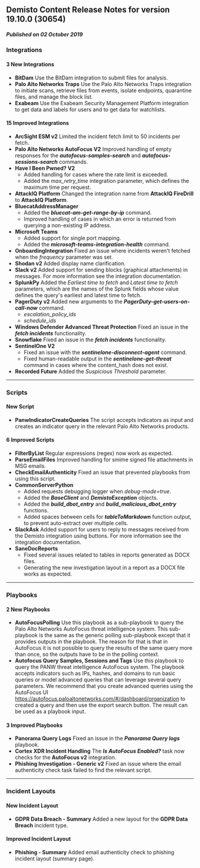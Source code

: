 ## Demisto Content Release Notes for version 19.10.0 (30654)
##### Published on 02 October 2019
### Integrations

####  3 New Integrations
- __BitDam__
Use the BitDam integration to submit files for analysis.
- __Palo Alto Networks Traps__
Use the Palo Alto Networks Traps integration to initiate scans, retrieve files from events, isolate endpoints, quarantine files, and manage the block list.
- __Exabeam__
Use the Exabeam Security Management Platform integration to get data and labels for users and to get data for watchlists.

####  15 Improved Integrations
- __ArcSight ESM v2__
Limited the incident fetch limit to 50 incidents per fetch.
- __Palo Alto Networks AutoFocus V2__
Improved handling of empty responses for the  ***autofocus-samples-search*** and ***autofocus-sessions-search*** commands.
- __Have I Been Pwned? V2__
  - Added handling for cases where the rate limit is exceeded.
  - Added the *max_retry_time* integration parameter, which defines the maximum time per request.
- __AttackIQ Platform__
Changed the integration name from **AttackIQ FireDrill** to **AttackIQ Platform**.
- __BluecatAddressManager__
  - Added the ***bluecat-am-get-range-by-ip*** command.
  - Improved handling of cases in which an error is returned from querying a non-existing IP address.
- __Microsoft Teams__
  - Added support for single port mapping.
  - Added the ***microsoft-teams-integration-health*** command.
- __OnboardingIntegration__
Fixed an issue where incidents weren't fetched when the *frequency* parameter was set.
- __Shodan v2__
Added display name clarification.
- __Slack v2__
Added support for sending blocks (graphical attachments) in messages. For more information see the integration documentation.
- __SplunkPy__
Added the *Earliest time to fetch* and *Latest time to fetch* parameters, which are the names of the Splunk fields whose value defines the query's earliest and latest time to fetch.
- __PagerDuty v2__
Added new arguments to the ***PagerDuty-get-users-on-call-now*** command.
  - *escalation_policy_ids*
  - *schedule_ids*
- __Windows Defender Advanced Threat Protection__
Fixed an issue in the ***fetch incidents*** functionality.
- __Snowflake__
Fixed an issue in the ***fetch incidents*** functionality.
- __SentinelOne V2__
  - Fixed an issue with the ***sentinelone-disconnect-agent*** command.
  - Fixed human-readable output in the ***sentinelone-get-threat*** command in cases where the content_hash does not exist.
- __Recorded Future__
Added the *Suspicious Threshold* parameter.

---
### Scripts

####  New Script
- __PanwIndicatorCreateQueries__
The script accepts indicators as input and creates an indicator query in the relevant Palo Alto Networks products.

####  6 Improved Scripts
- __FilterByList__
Regular expressions (regex) now work as expected.
- __ParseEmailFiles__
Improved handling for smime signed file attachments in MSG emails.
- __CheckEmailAuthenticity__
Fixed an issue that prevented playbooks from using this script.
- __CommonServerPython__
  - Added requests debugging logger when *debug-mode=true*.
  - Added the ***BaseClient*** and ***DemistoException*** objects.
  - Added the ***build_dbot_entry*** and ***build_malicious_dbot_entry*** functions.
  - Added spaces between cells for ***tableToMarkdown*** function output, to prevent auto-extract over multiple cells.
- __SlackAsk__
Added support for users to reply to messages received from the Demisto integration using buttons. For more information see the integration documentation.
- __SaneDocReports__
  - Fixed several issues related to tables in reports generated as DOCX files.  
  - Generating the new investigation layout in a report as a DOCX file works as expected.

---
### Playbooks

####  2 New Playbooks
- __AutoFocusPolling__
Use this playbook as a sub-playbook to query the Palo Alto Networks AutoFocus threat intelligence system. This sub-playbook is the same as the generic polling sub-playbook except that it provides outputs in the playbook. The reason for that is that in AutoFocus it is not possible to query the results of the same query more than once, so the outputs have to be in the polling context.
- __Autofocus Query Samples, Sessions and Tags__
Use this playbook to query the PANW threat intelligence AutoFocus system. The playbook accepts indicators such as IPs, hashes, and domains to run basic queries or model advanced queries that can leverage several query parameters. We recommend that you create advanced queries using the AutoFocus UI https://autofocus.paloaltonetworks.com/#/dashboard/organization to created a query and then use the export search button. The result can be used as a playbook input.


####  3 Improved Playbooks
- __Panorama Query Logs__
Fixed an issue in the ***Panorama Query logs*** playbook.
- __Cortex XDR Incident Handling__
The ***Is AutoFocus Enabled?*** task now checks for the **AutoFocus v2** integration.
- __Phishing Investigation - Generic v2__
Fixed an issue where the email authenticity check task failed to find the relevant script.

---
### Incident Layouts

####  New Incident Layout
- __GDPR Data Breach - Summary__
Added a new layout for the **GDPR Data Breach** incident type.

####  Improved Incident Layout
- __Phishing - Summary__
Added email authenticity check to phishing incident layout (summary page).